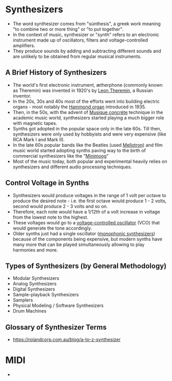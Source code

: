 # Synthesizers
- The word synthesizer comes from "súnthesis", a greek work meaning "to combine two or more thing" or "to put together". 
- In the context of music, synthesizer or "synth" refers to an electronic instrument made up of oscillators, filters and voltage-controlled amplifiers. 
- They produce sounds by adding and subtracting different sounds and are unlikely to be obtained from regular musical instruments.

## A Brief History of Synthesizers
- The world's first electronic instrument, ætherphone (commonly known as Theremin) was invented in 1920's by [Leon Theremin](https://en.wikipedia.org/wiki/Leon_Theremin), a Russian inventor.
- In the 20s, 30s and 40s most of the efforts went into building electric organs - most notably the [Hammond organ](https://en.wikipedia.org/wiki/Hammond_organ) introduced in 1935.
- Then, in the  50s, with the advent of [Musique concrète](https://en.wikipedia.org/wiki/Musique_concr%C3%A8te) technique in the academic music world, synthesizers started playing a much bigger role with magnetic tapes.
- Synths got adopted in the popular space only in the late 60s. Till then, synthesizers were only used by hobbyists and were very expensive (like RCA Mark I and Mark II).
- In the late 60s popular bands like the Beatles (used [Mellotron](https://en.wikipedia.org/wiki/Mellotron)) and film music world started adopting synths paving way to the birth of commercial synthesizers like the "[Minimoog](https://en.wikipedia.org/wiki/Minimoog)"
- Most of the music today, both popular and experimental heavily relies on synthesizers and different audio processing techniques.

## Control Voltage in Synths
- Synthesizers would produce voltages in the range of 1 volt per octave to produce the desired note - i.e. the first octave would produce 1 - 2 volts, second would produce 2 - 3 volts and so on.
- Therefore, each note would have a 1/12th of a volt increase in voltage from the lowest note to the highest.
- These voltages would go to a [voltage-controlled oscillator](https://en.wikipedia.org/wiki/Voltage-controlled_oscillator) (VCO) that would generate the tone accordingly.
- Older synths just had a single oscillator ([monophonic synthesizers](https://en.wikipedia.org/wiki/Polyphony_and_monophony_in_instruments)) because of the components being expensive, but modern synths have many more that can be played simultaneously allowing to play harmonies and more.

## Types of Synthesizers (by General Methodology)
- Modular Synthesizers
- Analog Synthesizers
- Digital Synthesizers
- Sample-playback Synthesizers
- Samplers
- Physical Modeling / Software Synthesizers
- Drum Machines

## Glossary of Synthesizer Terms
- https://rolandcorp.com.au/blog/a-to-z-synthesizer

# MIDI
- 